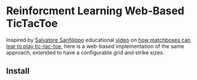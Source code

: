 # Reinforcment Learning Web-Based TicTacToe

Inspired by [Salvatore Sanfilippo](https://github.com/antirez) educational [video](https://www.youtube.com/watch?v=GfwFNKCys9c) on [how matchboxes can lear to play tic-tac-toe](https://en.wikipedia.org/wiki/Matchbox_Educable_Noughts_and_Crosses_Engine), here is a web-based implementation of the same approach, extended to have a configurable grid and strike sizes.


## Install

